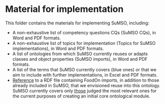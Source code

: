 # Material for implementation

This folder contains the materials for implementing SuMSO, including:

- A non-exhaustive list of competency questions CQs (SuMSO CQs), in Word and PDF formats.
- A non-exhaustive list of topics for implementation (Topics for SuMSO implementations), in Word and PDF formats.
- A list of ontologies from which SuMSO currently reuses or adapts classes and object properties (SuMSO imports), in Word and PDF formats.
- A list of the terms that SuMSO currently covers (blue ones) or that we aim to include with further implementations, in Excel and PDF formats.
- [Reference](https://github.com/gioUbbiali/Sustainable-Meat-Systems-Ontology/blob/main/SuMSO/src/ontology/imports/foodon-imports-tot.rdf) to a RDF file containing FoodOn imports, in addition to those already included in SuMSO, that we envisioned reuse into this ontology. SuMSO currently covers only [those](https://github.com/gioUbbiali/Sustainable-Meat-Systems-Ontology/blob/main/SuMSO/src/ontology/imports/foodon-initial-imports.owl) judged the most relevant ones for the current purposes of creating an initial core ontological module. 
